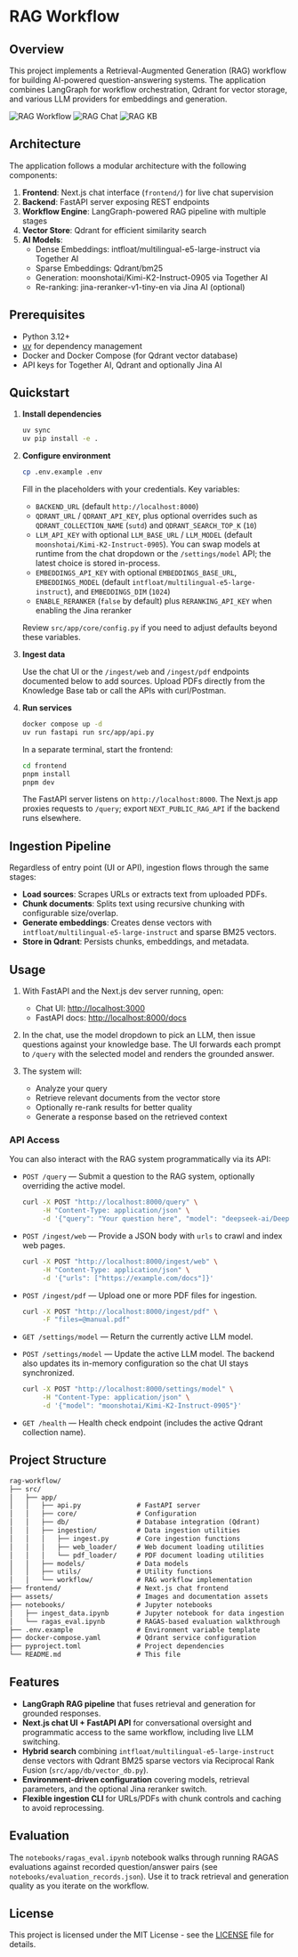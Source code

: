 # RAG Workflow

## Overview

This project implements a Retrieval-Augmented Generation (RAG) workflow for building AI-powered question-answering systems. The application combines LangGraph for workflow orchestration, Qdrant for vector storage, and various LLM providers for embeddings and generation.

![RAG Workflow](assets/rag-workflow.png)
![RAG Chat](assets/rag-chat.png)
![RAG KB](assets/rag-kb.png)

## Architecture

The application follows a modular architecture with the following components:

1. **Frontend**: Next.js chat interface (`frontend/`) for live chat supervision
2. **Backend**: FastAPI server exposing REST endpoints
3. **Workflow Engine**: LangGraph-powered RAG pipeline with multiple stages
4. **Vector Store**: Qdrant for efficient similarity search
5. **AI Models**:
   - Dense Embeddings: intfloat/multilingual-e5-large-instruct via Together AI
   - Sparse Embeddings: Qdrant/bm25
   - Generation: moonshotai/Kimi-K2-Instruct-0905 via Together AI
   - Re-ranking: jina-reranker-v1-tiny-en via Jina AI (optional)

## Prerequisites

- Python 3.12+
- [uv](https://github.com/astral-sh/uv) for dependency management
- Docker and Docker Compose (for Qdrant vector database)
- API keys for Together AI, Qdrant and optionally Jina AI

## Quickstart

1. **Install dependencies**

   ```bash
   uv sync
   uv pip install -e .
   ```

2. **Configure environment**

   ```bash
   cp .env.example .env
   ```

   Fill in the placeholders with your credentials. Key variables:
   - `BACKEND_URL` (default `http://localhost:8000`)
   - `QDRANT_URL` / `QDRANT_API_KEY`, plus optional overrides such as `QDRANT_COLLECTION_NAME` (`sutd`) and `QDRANT_SEARCH_TOP_K` (`10`)
   - `LLM_API_KEY` with optional `LLM_BASE_URL` / `LLM_MODEL` (default `moonshotai/Kimi-K2-Instruct-0905`). You can swap models at runtime from the chat dropdown or the `/settings/model` API; the latest choice is stored in-process.
   - `EMBEDDINGS_API_KEY` with optional `EMBEDDINGS_BASE_URL`, `EMBEDDINGS_MODEL` (default `intfloat/multilingual-e5-large-instruct`), and `EMBEDDINGS_DIM` (`1024`)
   - `ENABLE_RERANKER` (`false` by default) plus `RERANKING_API_KEY` when enabling the Jina reranker

   Review `src/app/core/config.py` if you need to adjust defaults beyond these variables.

3. **Ingest data**

   Use the chat UI or the `/ingest/web` and `/ingest/pdf` endpoints documented below to add sources. Upload PDFs directly from the Knowledge Base tab or call the APIs with curl/Postman.

4. **Run services**

   ```bash
   docker compose up -d
   uv run fastapi run src/app/api.py
   ```

   In a separate terminal, start the frontend:

   ```bash
   cd frontend
   pnpm install
   pnpm dev
   ```

   The FastAPI server listens on `http://localhost:8000`. The Next.js app proxies requests to `/query`; export `NEXT_PUBLIC_RAG_API` if the backend runs elsewhere.

## Ingestion Pipeline

Regardless of entry point (UI or API), ingestion flows through the same stages:

- **Load sources**: Scrapes URLs or extracts text from uploaded PDFs.
- **Chunk documents**: Splits text using recursive chunking with configurable size/overlap.
- **Generate embeddings**: Creates dense vectors with `intfloat/multilingual-e5-large-instruct` and sparse BM25 vectors.
- **Store in Qdrant**: Persists chunks, embeddings, and metadata.

## Usage

1. With FastAPI and the Next.js dev server running, open:
   - Chat UI: <http://localhost:3000>
   - FastAPI docs: <http://localhost:8000/docs>

2. In the chat, use the model dropdown to pick an LLM, then issue questions against your knowledge base. The UI forwards each prompt to `/query` with the selected model and renders the grounded answer.

3. The system will:
   - Analyze your query
   - Retrieve relevant documents from the vector store
   - Optionally re-rank results for better quality
   - Generate a response based on the retrieved context

### API Access

You can also interact with the RAG system programmatically via its API:

- `POST /query` — Submit a question to the RAG system, optionally overriding the active model.

  ```bash
  curl -X POST "http://localhost:8000/query" \
       -H "Content-Type: application/json" \
       -d '{"query": "Your question here", "model": "deepseek-ai/DeepSeek-R1"}'
  ```

- `POST /ingest/web` — Provide a JSON body with `urls` to crawl and index web pages.

  ```bash
  curl -X POST "http://localhost:8000/ingest/web" \
       -H "Content-Type: application/json" \
       -d '{"urls": ["https://example.com/docs"]}'
  ```

- `POST /ingest/pdf` — Upload one or more PDF files for ingestion.

  ```bash
  curl -X POST "http://localhost:8000/ingest/pdf" \
       -F "files=@manual.pdf"
  ```

- `GET /settings/model` — Return the currently active LLM model.

- `POST /settings/model` — Update the active LLM model. The backend also updates its in-memory configuration so the chat UI stays synchronized.

  ```bash
  curl -X POST "http://localhost:8000/settings/model" \
       -H "Content-Type: application/json" \
       -d '{"model": "moonshotai/Kimi-K2-Instruct-0905"}'
  ```

- `GET /health` — Health check endpoint (includes the active Qdrant collection name).

## Project Structure

```md
rag-workflow/
├── src/
│   ├── app/
│   │   ├── api.py              # FastAPI server
│   │   ├── core/               # Configuration
│   │   ├── db/                 # Database integration (Qdrant)
│   │   ├── ingestion/          # Data ingestion utilities
│   │   │   ├── ingest.py       # Core ingestion functions
│   │   │   ├── web_loader/     # Web document loading utilities
│   │   │   └── pdf_loader/     # PDF document loading utilities
│   │   ├── models/             # Data models
│   │   ├── utils/              # Utility functions
│   │   └── workflow/           # RAG workflow implementation
├── frontend/                   # Next.js chat frontend
├── assets/                     # Images and documentation assets
├── notebooks/                  # Jupyter notebooks
│   ├── ingest_data.ipynb       # Jupyter notebook for data ingestion
│   └── ragas_eval.ipynb        # RAGAS-based evaluation walkthrough
├── .env.example                # Environment variable template
├── docker-compose.yaml         # Qdrant service configuration
├── pyproject.toml              # Project dependencies
└── README.md                   # This file
```

## Features

- **LangGraph RAG pipeline** that fuses retrieval and generation for grounded responses.
- **Next.js chat UI + FastAPI API** for conversational oversight and programmatic access to the same workflow, including live LLM switching.
- **Hybrid search** combining `intfloat/multilingual-e5-large-instruct` dense vectors with Qdrant BM25 sparse vectors via Reciprocal Rank Fusion (`src/app/db/vector_db.py`).
- **Environment-driven configuration** covering models, retrieval parameters, and the optional Jina reranker switch.
- **Flexible ingestion CLI** for URLs/PDFs with chunk controls and caching to avoid reprocessing.

## Evaluation

The `notebooks/ragas_eval.ipynb` notebook walks through running RAGAS evaluations against recorded question/answer pairs (see `notebooks/evaluation_records.json`). Use it to track retrieval and generation quality as you iterate on the workflow.

## License

This project is licensed under the MIT License - see the [LICENSE](LICENSE) file for details.

